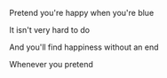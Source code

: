 Pretend you're happy when you're blue

It isn't very hard to do

And you'll find happiness without an end

Whenever you pretend

